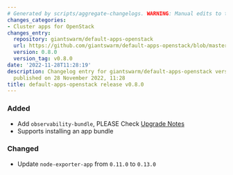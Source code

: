 ```yaml
---
# Generated by scripts/aggregate-changelogs. WARNING: Manual edits to this files will be overwritten.
changes_categories:
- Cluster apps for OpenStack
changes_entry:
  repository: giantswarm/default-apps-openstack
  url: https://github.com/giantswarm/default-apps-openstack/blob/master/CHANGELOG.md#080---2022-11-25
  version: 0.8.0
  version_tag: v0.8.0
date: '2022-11-28T11:28:19'
description: Changelog entry for giantswarm/default-apps-openstack version 0.8.0,
  published on 28 November 2022, 11:28
title: default-apps-openstack release v0.8.0
---
```


### Added
- Add `observability-bundle`, PLEASE Check [Upgrade Notes](https://github.com/giantswarm/default-apps-openstack/tree/main#to-08x)
- Supports installing an app bundle
### Changed
- Update `node-exporter-app` from `0.11.0` to `0.13.0`
